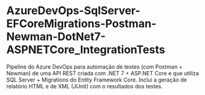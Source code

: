 # AzureDevOps-SqlServer-EFCoreMigrations-Postman-Newman-DotNet7-ASPNETCore_IntegrationTests
Pipeline do Azure DevOps para automação de testes (com Postman + Newman) de uma API REST criada com .NET 7 + ASP.NET Core e que utiliza SQL Server + Migrations do Entity Framework Core. Inclui a geração de relatório HTML e de XML (JUnit) com o resultados dos testes.
